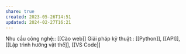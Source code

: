 ```yaml
---
share: true
created: 2023-05-26T14:51
updated: 2024-02-27T16:21
---
```

Nhu cầu công nghệ:: [[Cào web]]
Giải pháp kỹ thuật:: [[Python]], [[API]], [[Lập trình hướng vật thể]], [[VS Code]]